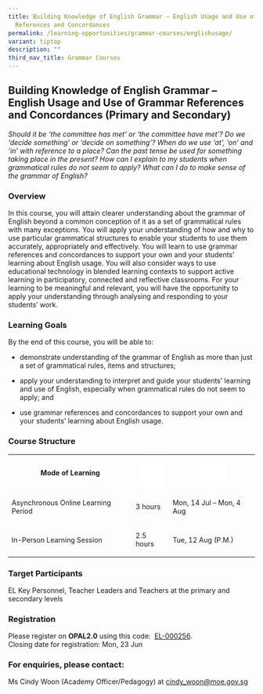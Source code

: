```yaml
---
title: Building Knowledge of English Grammar – English Usage and Use of Grammar
  References and Concordances
permalink: /learning-opportunities/grammar-courses/englishusage/
variant: tiptap
description: ""
third_nav_title: Grammar Courses
---
```

<h2><strong>Building Knowledge of English Grammar – English Usage and Use of Grammar References and Concordances (Primary and Secondary)</strong></h2>
<p><em>Should it be ‘the committee has met’ or ‘the committee have met’? Do we ‘decide something’ or ‘decide on something’? When do we use ‘at’, ‘on’ and ‘in’ with reference to a place? Can the past tense be used for something taking place in the present? How can I explain to my students when grammatical rules do not seem to apply? What can I do to make sense of the grammar of English?</em>
</p>
<h3>Overview</h3>
<p>In this course, you will attain clearer understanding about the grammar
of English beyond a common conception of it as a set of grammatical rules
with many exceptions. You will apply your understanding of how and why
to use particular grammatical structures to enable your students to use
them accurately, appropriately and effectively. You will learn to use grammar
references and concordances to support your own and your students’ learning
about English usage. You will also consider ways to use educational technology
in blended learning contexts to support active learning in participatory,
connected and reflective classrooms. For your learning to be meaningful
and relevant, you will have the opportunity to apply your understanding
through analysing and responding to your students’ work.</p>
<h3>Learning Goals</h3>
<p>By the end of this course, you will be able to:</p>
<ul data-tight="true" class="tight">
<li>
<p>demonstrate understanding of the grammar of English as more than just
a set of grammatical rules, items and structures;</p>
</li>
<li>
<p>apply your understanding to interpret and guide your students’ learning
and use of English, especially when grammatical rules do not seem to apply;
and</p>
</li>
<li>
<p>use grammar references and concordances to support your own and your students’
learning about English usage.</p>
</li>
</ul>
<h3>Course Structure</h3>
<table style="minWidth: 75px">
<colgroup>
<col>
<col>
<col>
</colgroup>
<tbody>
<tr>
<th rowspan="1" colspan="1">
<p>Mode of Learning</p>
</th>
<th rowspan="1" colspan="1">
<div class="isomer-image-wrapper">
<img style="width:50px" height="auto" width="100%" alt="Picture7" src="/images/picture7.png">
</div>
</th>
<th rowspan="1" colspan="1">
<div class="isomer-image-wrapper">
<img style="width:60px" height="auto" width="100%" alt="Picture8" src="/images/picture8.png">
</div>
</th>
</tr>
<tr>
<td rowspan="1" colspan="1">
<p>Asynchronous Online Learning Period</p>
</td>
<td rowspan="1" colspan="1">
<p>3 hours</p>
</td>
<td rowspan="1" colspan="1">
<p>Mon, 14 Jul – Mon, 4 Aug</p>
</td>
</tr>
<tr>
<td rowspan="1" colspan="1">
<p>In-Person Learning Session</p>
</td>
<td rowspan="1" colspan="1">
<p>2.5 hours</p>
</td>
<td rowspan="1" colspan="1">
<p>Tue, 12 Aug (P.M.)</p>
</td>
</tr>
</tbody>
</table>
<p></p>
<h3>Target Participants</h3>
<p>EL Key Personnel, Teacher Leaders and Teachers at the primary and secondary
levels</p>
<h3>Registration</h3>
<p>Please register on&nbsp;<strong>OPAL2.0</strong>&nbsp;using this code:&nbsp;
<a href="https://www.opal2.moe.edu.sg/app/learner/detail/course/405287b8-c57f-4c4d-a533-a646cb961c7d" rel="noopener noreferrer nofollow" target="_blank">EL-000256</a>.
<br>Closing date for registration: Mon, 23 Jun</p>
<p></p>
<h3>For enquiries, please contact:</h3>
<p>Ms Cindy Woon (Academy Officer/Pedagogy) at <a href="mailto:cindy_woon@moe.gov.sg" rel="noopener noreferrer nofollow" target="_blank">cindy_woon@moe.gov.sg</a>
</p>